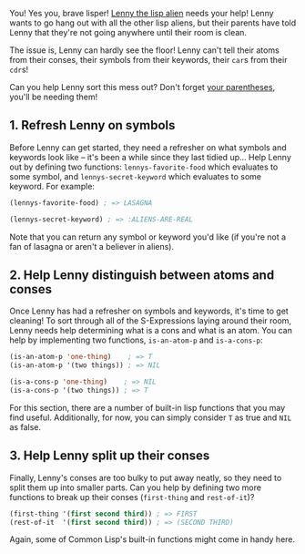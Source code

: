 You! Yes you, brave lisper! [Lenny the lisp alien][alien] needs your help! Lenny
wants to go hang out with all the other lisp aliens, but their parents have told Lenny
that they're not going anywhere until their room is clean.

The issue is, Lenny can hardly see the floor! Lenny can't tell their atoms from their
conses, their symbols from their keywords, their `car`s from their `cdr`s!

Can you help Lenny sort this mess out? Don't forget [your parentheses][xkcd],
you'll be needing them!

## 1. Refresh Lenny on symbols

Before Lenny can get started, they need a refresher on what symbols and keywords
look like – it's been a while since they last tidied up... Help Lenny out by
defining two functions: `lennys-favorite-food` which evaluates to some symbol,
and `lennys-secret-keyword` which evaluates to some keyword. For example:

```lisp
(lennys-favorite-food) ; => LASAGNA
```

```lisp
(lennys-secret-keyword) ; => :ALIENS-ARE-REAL
```

Note that you can return any symbol or keyword you'd like (if you're not a fan
of lasagna or aren't a believer in aliens).

## 2. Help Lenny distinguish between atoms and conses

Once Lenny has had a refresher on symbols and keywords, it's time to get
cleaning! To sort through all of the S-Expressions laying around their room, Lenny
needs help determining what is a cons and what is an atom. You can help by
implementing two functions, `is-an-atom-p` and `is-a-cons-p`:

```lisp
(is-an-atom-p 'one-thing)    ; => T
(is-an-atom-p '(two things)) ; => NIL
```

```lisp
(is-a-cons-p 'one-thing)    ; => NIL
(is-a-cons-p '(two things)) ; => T
```

For this section, there are a number of built-in lisp functions that you may
find useful. Additionally, for now, you can simply consider `T` as true and
`NIL` as false.

## 3. Help Lenny split up their conses

Finally, Lenny's conses are too bulky to put away neatly, so they need to split
them up into smaller parts. Can you help by defining two more functions to break
up their conses (`first-thing` and `rest-of-it`)?

```lisp
(first-thing '(first second third)) ; => FIRST
(rest-of-it  '(first second third)) ; => (SECOND THIRD)
```

Again, some of Common Lisp's built-in functions might come in handy here.

[alien]: http://www.lisperati.com/logo.html
[xkcd]: https://xkcd.com/297/
